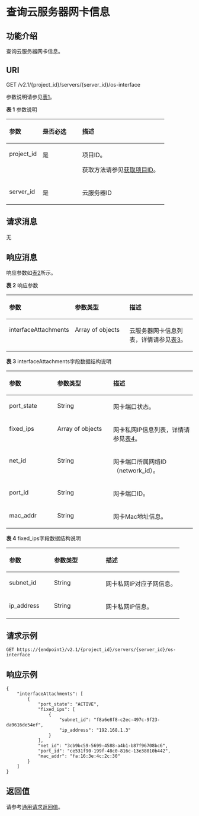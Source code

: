 # 查询云服务器网卡信息<a name="ZH-CN_TOPIC_0020212661"></a>

## 功能介绍<a name="section36073588"></a>

查询云服务器网卡信息。

## URI<a name="section56226836"></a>

GET /v2.1/\{project\_id\}/servers/\{server\_id\}/os-interface

参数说明请参见[表1](#table38523909)。

**表 1**  参数说明

<a name="table38523909"></a>
<table><thead align="left"><tr id="row15247616"><th class="cellrowborder" valign="top" width="21.12%" id="mcps1.2.4.1.1"><p id="p5187119"><a name="p5187119"></a><a name="p5187119"></a>参数</p>
</th>
<th class="cellrowborder" valign="top" width="25.06%" id="mcps1.2.4.1.2"><p id="p17503500"><a name="p17503500"></a><a name="p17503500"></a>是否必选</p>
</th>
<th class="cellrowborder" valign="top" width="53.82%" id="mcps1.2.4.1.3"><p id="p8497414"><a name="p8497414"></a><a name="p8497414"></a>描述</p>
</th>
</tr>
</thead>
<tbody><tr id="row23712525"><td class="cellrowborder" valign="top" width="21.12%" headers="mcps1.2.4.1.1 "><p id="p41666396"><a name="p41666396"></a><a name="p41666396"></a>project_id</p>
</td>
<td class="cellrowborder" valign="top" width="25.06%" headers="mcps1.2.4.1.2 "><p id="p19534911"><a name="p19534911"></a><a name="p19534911"></a>是</p>
</td>
<td class="cellrowborder" valign="top" width="53.82%" headers="mcps1.2.4.1.3 "><p id="p37593705"><a name="p37593705"></a><a name="p37593705"></a>项目ID。</p>
<p id="p1180512217438"><a name="p1180512217438"></a><a name="p1180512217438"></a>获取方法请参见<a href="获取项目ID.md">获取项目ID</a>。</p>
</td>
</tr>
<tr id="row45459464114812"><td class="cellrowborder" valign="top" width="21.12%" headers="mcps1.2.4.1.1 "><p id="p6481999114812"><a name="p6481999114812"></a><a name="p6481999114812"></a>server_id</p>
</td>
<td class="cellrowborder" valign="top" width="25.06%" headers="mcps1.2.4.1.2 "><p id="p55279920114812"><a name="p55279920114812"></a><a name="p55279920114812"></a>是</p>
</td>
<td class="cellrowborder" valign="top" width="53.82%" headers="mcps1.2.4.1.3 "><p id="p48488537114812"><a name="p48488537114812"></a><a name="p48488537114812"></a>云服务器ID</p>
</td>
</tr>
</tbody>
</table>

## 请求消息<a name="section36279478"></a>

无

## 响应消息<a name="section58079852"></a>

响应参数如[表2](#table25276401)所示。

**表 2**  响应参数

<a name="table25276401"></a>
<table><thead align="left"><tr id="row30840926"><th class="cellrowborder" valign="top" width="32.46%" id="mcps1.2.4.1.1"><p id="p137113478283"><a name="p137113478283"></a><a name="p137113478283"></a>参数</p>
</th>
<th class="cellrowborder" valign="top" width="30.2%" id="mcps1.2.4.1.2"><p id="p748676"><a name="p748676"></a><a name="p748676"></a>参数类型</p>
</th>
<th class="cellrowborder" valign="top" width="37.34%" id="mcps1.2.4.1.3"><p id="p60642794"><a name="p60642794"></a><a name="p60642794"></a>描述</p>
</th>
</tr>
</thead>
<tbody><tr id="row13119252"><td class="cellrowborder" valign="top" width="32.46%" headers="mcps1.2.4.1.1 "><p id="p56026474"><a name="p56026474"></a><a name="p56026474"></a>interfaceAttachments</p>
</td>
<td class="cellrowborder" valign="top" width="30.2%" headers="mcps1.2.4.1.2 "><p id="p34453949"><a name="p34453949"></a><a name="p34453949"></a>Array of objects</p>
</td>
<td class="cellrowborder" valign="top" width="37.34%" headers="mcps1.2.4.1.3 "><p id="p18214233"><a name="p18214233"></a><a name="p18214233"></a>云服务器网卡信息列表，详情请参见<a href="#table49805933">表3</a>。</p>
</td>
</tr>
</tbody>
</table>

**表 3**  interfaceAttachments字段数据结构说明

<a name="table49805933"></a>
<table><thead align="left"><tr id="row9026257"><th class="cellrowborder" valign="top" width="25.81741825817418%" id="mcps1.2.4.1.1"><p id="p0275155662814"><a name="p0275155662814"></a><a name="p0275155662814"></a>参数</p>
</th>
<th class="cellrowborder" valign="top" width="29.947005299470053%" id="mcps1.2.4.1.2"><p id="p15275145672813"><a name="p15275145672813"></a><a name="p15275145672813"></a>参数类型</p>
</th>
<th class="cellrowborder" valign="top" width="44.235576442355764%" id="mcps1.2.4.1.3"><p id="p182751256102814"><a name="p182751256102814"></a><a name="p182751256102814"></a>描述</p>
</th>
</tr>
</thead>
<tbody><tr id="row10727144"><td class="cellrowborder" valign="top" width="25.81741825817418%" headers="mcps1.2.4.1.1 "><p id="p63592346"><a name="p63592346"></a><a name="p63592346"></a>port_state</p>
</td>
<td class="cellrowborder" valign="top" width="29.947005299470053%" headers="mcps1.2.4.1.2 "><p id="p13579756"><a name="p13579756"></a><a name="p13579756"></a>String</p>
</td>
<td class="cellrowborder" valign="top" width="44.235576442355764%" headers="mcps1.2.4.1.3 "><p id="p34639550"><a name="p34639550"></a><a name="p34639550"></a>网卡端口状态。</p>
</td>
</tr>
<tr id="row43320496"><td class="cellrowborder" valign="top" width="25.81741825817418%" headers="mcps1.2.4.1.1 "><p id="p19299281"><a name="p19299281"></a><a name="p19299281"></a>fixed_ips</p>
</td>
<td class="cellrowborder" valign="top" width="29.947005299470053%" headers="mcps1.2.4.1.2 "><p id="p55265559"><a name="p55265559"></a><a name="p55265559"></a>Array of objects</p>
</td>
<td class="cellrowborder" valign="top" width="44.235576442355764%" headers="mcps1.2.4.1.3 "><p id="p23274750"><a name="p23274750"></a><a name="p23274750"></a>网卡私网IP信息列表，详情请参见<a href="#table19750463">表4</a>。</p>
</td>
</tr>
<tr id="row8146160"><td class="cellrowborder" valign="top" width="25.81741825817418%" headers="mcps1.2.4.1.1 "><p id="p55859239"><a name="p55859239"></a><a name="p55859239"></a>net_id</p>
</td>
<td class="cellrowborder" valign="top" width="29.947005299470053%" headers="mcps1.2.4.1.2 "><p id="p10966323"><a name="p10966323"></a><a name="p10966323"></a>String</p>
</td>
<td class="cellrowborder" valign="top" width="44.235576442355764%" headers="mcps1.2.4.1.3 "><p id="p8495130"><a name="p8495130"></a><a name="p8495130"></a>网卡端口所属网络ID（network_id）。</p>
</td>
</tr>
<tr id="row9347313"><td class="cellrowborder" valign="top" width="25.81741825817418%" headers="mcps1.2.4.1.1 "><p id="p18934887"><a name="p18934887"></a><a name="p18934887"></a>port_id</p>
</td>
<td class="cellrowborder" valign="top" width="29.947005299470053%" headers="mcps1.2.4.1.2 "><p id="p13287175"><a name="p13287175"></a><a name="p13287175"></a>String</p>
</td>
<td class="cellrowborder" valign="top" width="44.235576442355764%" headers="mcps1.2.4.1.3 "><p id="p22674843"><a name="p22674843"></a><a name="p22674843"></a>网卡端口ID。</p>
</td>
</tr>
<tr id="row2747002"><td class="cellrowborder" valign="top" width="25.81741825817418%" headers="mcps1.2.4.1.1 "><p id="p21180630"><a name="p21180630"></a><a name="p21180630"></a>mac_addr</p>
</td>
<td class="cellrowborder" valign="top" width="29.947005299470053%" headers="mcps1.2.4.1.2 "><p id="p50770908"><a name="p50770908"></a><a name="p50770908"></a>String</p>
</td>
<td class="cellrowborder" valign="top" width="44.235576442355764%" headers="mcps1.2.4.1.3 "><p id="p35008393"><a name="p35008393"></a><a name="p35008393"></a>网卡Mac地址信息。</p>
</td>
</tr>
</tbody>
</table>

**表 4**  fixed\_ips字段数据结构说明

<a name="table19750463"></a>
<table><thead align="left"><tr id="row60761195"><th class="cellrowborder" valign="top" width="25.937406259374065%" id="mcps1.2.4.1.1"><p id="p1495811588288"><a name="p1495811588288"></a><a name="p1495811588288"></a>参数</p>
</th>
<th class="cellrowborder" valign="top" width="29.887011298870114%" id="mcps1.2.4.1.2"><p id="p5958105810282"><a name="p5958105810282"></a><a name="p5958105810282"></a>参数类型</p>
</th>
<th class="cellrowborder" valign="top" width="44.17558244175583%" id="mcps1.2.4.1.3"><p id="p1495816587288"><a name="p1495816587288"></a><a name="p1495816587288"></a>描述</p>
</th>
</tr>
</thead>
<tbody><tr id="row61624137"><td class="cellrowborder" valign="top" width="25.937406259374065%" headers="mcps1.2.4.1.1 "><p id="p25499238"><a name="p25499238"></a><a name="p25499238"></a>subnet_id</p>
</td>
<td class="cellrowborder" valign="top" width="29.887011298870114%" headers="mcps1.2.4.1.2 "><p id="p65213800"><a name="p65213800"></a><a name="p65213800"></a>String</p>
</td>
<td class="cellrowborder" valign="top" width="44.17558244175583%" headers="mcps1.2.4.1.3 "><p id="p27784979"><a name="p27784979"></a><a name="p27784979"></a>网卡私网IP对应子网信息。</p>
</td>
</tr>
<tr id="row48738220"><td class="cellrowborder" valign="top" width="25.937406259374065%" headers="mcps1.2.4.1.1 "><p id="p55481787"><a name="p55481787"></a><a name="p55481787"></a>ip_address</p>
</td>
<td class="cellrowborder" valign="top" width="29.887011298870114%" headers="mcps1.2.4.1.2 "><p id="p17532027"><a name="p17532027"></a><a name="p17532027"></a>String</p>
</td>
<td class="cellrowborder" valign="top" width="44.17558244175583%" headers="mcps1.2.4.1.3 "><p id="p30163672"><a name="p30163672"></a><a name="p30163672"></a>网卡私网IP信息。</p>
</td>
</tr>
</tbody>
</table>

## 请求示例<a name="section10941134193415"></a>

```
GET https://{endpoint}/v2.1/{project_id}/servers/{server_id}/os-interface
```

## 响应示例<a name="section1829831018292"></a>

```
{
    "interfaceAttachments": [
        {
            "port_state": "ACTIVE",
            "fixed_ips": [
                {
                    "subnet_id": "f8a6e8f8-c2ec-497c-9f23-da9616de54ef",
                    "ip_address": "192.168.1.3"
                }
            ],
            "net_id": "3cb9bc59-5699-4588-a4b1-b87f96708bc6",
            "port_id": "ce531f90-199f-48c0-816c-13e38010b442",
            "mac_addr": "fa:16:3e:4c:2c:30"
        }
    ]
}
```

## 返回值<a name="section52956621"></a>

请参考[通用请求返回值](通用请求返回值.md)。

